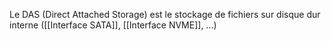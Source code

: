 Le DAS (Direct Attached Storage) est le stockage de fichiers sur disque dur interne ([[Interface SATA]], [[Interface NVME]], ...)